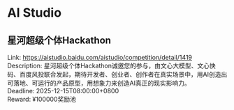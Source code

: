 # AI Studio



## 星河超级个体Hackathon

Link: https://aistudio.baidu.com/aistudio/competition/detail/1419  
Description: 星河超级个体Hackathon诚邀您的参与，由文心大模型、文心快码、百度风投联合发起，期待开发者、创业者、创作者在真实场景中，用AI创造出可落地、可运行的产品原型，用想象力来创造AI真正的现实影响力。  
Deadline: 2025-12-15T08:00:00+0800  
Reward: ¥100000奖励池  

